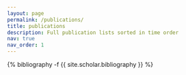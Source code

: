 ```yaml
---
layout: page
permalink: /publications/
title: publications
description: Full publication lists sorted in time order
nav: true
nav_order: 1
---
```

<!-- _pages/publications.md -->
<div class="publications">

{% bibliography -f {{ site.scholar.bibliography }} %}

</div>
